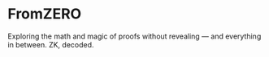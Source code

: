 # FromZERO
Exploring the math and magic of proofs without revealing — and everything in between. ZK, decoded.
